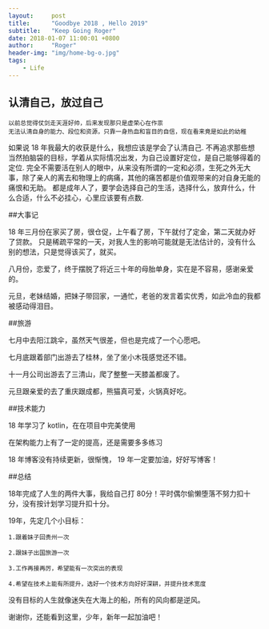 ```yaml
---
layout:     post
title:      "Goodbye 2018 , Hello 2019"
subtitle:   "Keep Going Roger"
date: 2018-01-07 11:00:01 +0800
author:     "Roger"
header-img: "img/home-bg-o.jpg"
tags:
    - Life
---
```

认清自己，放过自己
---

    以前总觉得仗剑走天涯好帅，后来发现那只是虚荣心在作祟
    无法认清自身的能力、段位和资源，只靠一身热血和盲目的自信，现在看来竟是如此的幼稚

如果说 18 年我最大的收获是什么，我想应该是学会了认清自己.
不再追求那些想当然拍脑袋的目标，学着从实际情况出发，为自己设置好定位，是自己能够得着的定位.
完全不需要活在别人的眼中，从来没有所谓的一定和必须，生死之外无大事，除了亲人的离去和物理上的病痛，其他的痛苦都是价值观带来的对自身无能的痛恨和无助。
都是成年人了，要学会选择自己的生活，选择什么，放弃什么，什么合适，什么不必挂心，心里应该要有点数.

##大事记

18 年三月份在家买了房，很仓促，上午看了房，下午就付了定金，第二天就办好了贷款。
只是稀疏平常的一天，对我人生的影响可能就是无法估计的，没有什么别的想法，只是觉得该买了，就买。

八月份，恋爱了，终于摆脱了将近三十年的母胎单身，实在是不容易，感谢亲爱的。

元旦，老妹结婚，把妹子带回家，一通忙，老爸的发言着实优秀，如此冷血的我都被感动得泪目。

##旅游

七月中去阳江跳伞，虽然天气很差，但也是完成了一个心愿吧。

七月底跟着部门出游去了桂林，坐了坐小木筏感觉还不错。

十一月公司出游去了三清山，爬了整整一天膝盖都废了。

元旦跟亲爱的去了重庆跟成都，熊猫真可爱，火锅真好吃。

##技术能力

18 年学习了 kotlin，在在项目中完美使用

在架构能力上有了一定的提高，还是需要多多练习

18 年博客没有持续更新，很惭愧， 19 年一定要加油，好好写博客！

##总结

18年完成了人生的两件大事，我给自己打 80分！平时偶尔偷懒堕落不努力扣十分，没有按计划学习提升扣十分。

19年，先定几个小目标：

    1.跟着妹子回贵州一次

    2.跟妹子出国旅游一次

    3.工作再接再厉，希望能有一次突出的表现

    4.希望在技术上能有所提升，选好一个技术方向好好深耕，并提升技术宽度

没有目标的人生就像迷失在大海上的船，所有的风向都是逆风。

谢谢你，还能看到这里，少年，新年一起加油吧！
